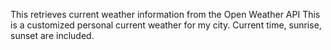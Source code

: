 This retrieves current weather information from the Open Weather API
This is a customized personal current weather for my city.
Current time, sunrise, sunset are included.

